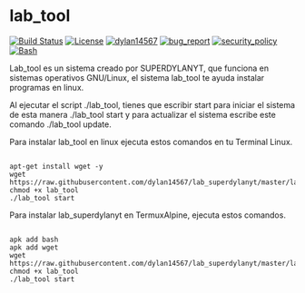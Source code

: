 # lab_tool
[![Build Status](https://img.shields.io/github/stars/dylan14567/lab_tool.svg)](https://github.com/dylan14567/lab_tool)
[![License](https://img.shields.io/github/license/dylan14567/lab_tool.svg)](https://github.com/dylan14567/lab_tool/blob/master/LICENSE)
[![dylan14567](https://img.shields.io/badge/author-dylan14567-green.svg)](https://github.com/dylan14567)
[![bug_report](https://img.shields.io/badge/bug-report-red.svg)](https://github.com/dylan14567/lab_tool/blob/master/.github/ISSUE_TEMPLATE/bug_report.md)
[![security_policy](https://img.shields.io/badge/security-policy-cyan.svg)](https://github.com/dylan14567/lab_tool/blob/master/SECURITY.md)
[![Bash](https://img.shields.io/badge/language-Bash-blue.svg)](https://www.gnu.org/software/bash/)

Lab_tool es un sistema creado por SUPERDYLANYT, que funciona en sistemas operativos GNU/Linux, el sistema lab_tool te ayuda instalar
programas en linux.

Al ejecutar el script ./lab_tool, tienes que escribir start para iniciar el sistema de esta manera ./lab_tool start y para actualizar el sistema escribe este comando ./lab_tool update.

Para instalar lab_tool en linux ejecuta estos comandos en tu Terminal Linux.

```shell

apt-get install wget -y
wget https://raw.githubusercontent.com/dylan14567/lab_superdylanyt/master/lab_tool
chmod +x lab_tool
./lab_tool start

```

Para instalar lab_superdylanyt en TermuxAlpine, ejecuta estos comandos.

```shell

apk add bash 
apk add wget
wget https://raw.githubusercontent.com/dylan14567/lab_superdylanyt/master/lab_tool
chmod +x lab_tool
./lab_tool start

```
